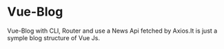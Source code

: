 # Vue-Blog
Vue-Blog with CLI, Router and use a News Api fetched by Axios.It is just a symple blog structure of Vue Js.
